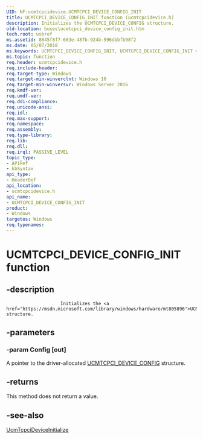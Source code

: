 ```yaml
---
UID: NF:ucmtcpcidevice.UCMTCPCI_DEVICE_CONFIG_INIT
title: UCMTCPCI_DEVICE_CONFIG_INIT function (ucmtcpcidevice.h)
description: Initializes the UCMTCPCI_DEVICE_CONFIG structure.
old-location: buses\ucmtcpci_device_config_init.htm
tech.root: usbref
ms.assetid: 8845f8f7-683e-487b-924b-596dbbfb98f2
ms.date: 05/07/2018
ms.keywords: UCMTCPCI_DEVICE_CONFIG_INIT, UCMTCPCI_DEVICE_CONFIG_INIT method [Buses], buses.ucmtcpci_device_config_init, ucmtcpcidevice/UCMTCPCI_DEVICE_CONFIG_INIT
ms.topic: function
req.header: ucmtcpcidevice.h
req.include-header: 
req.target-type: Windows
req.target-min-winverclnt: Windows 10
req.target-min-winversvr: Windows Server 2016
req.kmdf-ver: 
req.umdf-ver: 
req.ddi-compliance: 
req.unicode-ansi: 
req.idl: 
req.max-support: 
req.namespace: 
req.assembly: 
req.type-library: 
req.lib: 
req.dll: 
req.irql: PASSIVE_LEVEL
topic_type:
- APIRef
- kbSyntax
api_type:
- HeaderDef
api_location:
- ucmtcpcidevice.h
api_name:
- UCMTCPCI_DEVICE_CONFIG_INIT
product:
- Windows
targetos: Windows
req.typenames: 
---
```


# UCMTCPCI_DEVICE_CONFIG_INIT function


## -description



                        Initializes the <a href="https://msdn.microsoft.com/library/windows/hardware/mt805896">UCMTCPCI_DEVICE_CONFIG</a> structure.
                


## -parameters




### -param Config [out]

A pointer to the driver-allocated <a href="https://msdn.microsoft.com/library/windows/hardware/mt805896">UCMTCPCI_DEVICE_CONFIG</a> structure.


## -returns



This method does not return a value.




## -see-also




<a href="https://msdn.microsoft.com/library/windows/hardware/mt805841">UcmTcpciDeviceInitialize</a>
 

 

